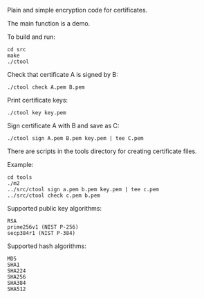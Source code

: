 Plain and simple encryption code for certificates.

The main function is a demo.

To build and run:

	cd src
	make
	./ctool

Check that certificate A is signed by B:

	./ctool check A.pem B.pem

Print certificate keys:

	./ctool key key.pem

Sign certificate A with B and save as C:

	./ctool sign A.pem B.pem key.pem | tee C.pem

There are scripts in the tools directory for creating certificate files.

Example:

	cd tools
	./m2
	../src/ctool sign a.pem b.pem key.pem | tee c.pem
	../src/ctool check c.pem b.pem

Supported public key algorithms:

	RSA
	prime256v1 (NIST P-256)
	secp384r1 (NIST P-384)

Supported hash algorithms:

	MD5
	SHA1
	SHA224
	SHA256
	SHA384
	SHA512
